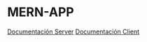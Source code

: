 # MERN-APP
[Documentación Server](https://github.com/PrimalDevs/MERN-APP/tree/main/server/.docs)
[Documentación Client](https://github.com/PrimalDevs/MERN-APP/tree/main/client/.docs)
